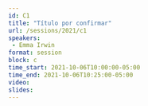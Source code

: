 ```yaml
---
id: C1
title: "Título por confirmar"
url: /sessions/2021/c1
speakers:
 - Emma Irwin
format: session
block: c
time_start: 2021-10-06T10:00:00-05:00
time_end: 2021-10-06T10:25:00-05:00
video:
slides:
---
```

